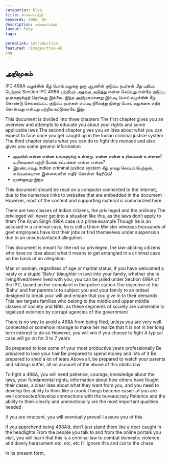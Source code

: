 ```yaml
---
categories: blog
title: எம்மைப்பற்றி
keywords: 498A, DV
description: எம்மைப்பற்றி
layout: Ruby
tags: 
 
permalink: introduction
featured: /images/ttak-48
png
---
```


## அறிமுகம்

IPC 498A வழக்கின் கீழ் பொய் வழக்கு ஒரு ஆணின் குடும்ப நபர்கள் மீது பதியப் பெற்றால் Section IPC 498A பற்றியும் அதற்கு அடுத்து என்ன செய்வது என்றே குடும்ப நபர்களுக்குத் தெரிவது இல்லை. இந்த அறிமுகமானது இப்படி பொய் வழக்கின் கீழ் கொண்டு செல்லப்பட்ட குடும்ப நபர்கள் எப்படி நிலைத்து நின்று பொய் வழக்கை எதிர் கொள்வது என்பது பற்றிய கட்டுரையே இது.

This document is divided into three chapters  The first chapter gives you an overview and attempts to educate you about your rights and some applicable laws
 The second chapter gives you an idea about what you can expect to face
once you get caught up in the Indian criminal justice system
 The third chapter details what you can do to fight this
menace and also gives you some general information

- முதலில் என்ன என்ன உங்களுக்கு உள்ளது. என்ன என்ன உரிமைகள் உள்ளன? உரிமைகள் பற்றி பேசும் சட்டங்கள் என்ன என்ன?
- இரண்டாவது Indian criminal justice system கீழ் கைது செய்யப் பெற்றால், எவ்வகையான இன்னல்களை எதிர் கொள்ள நேரிடும்!
- மூன்றாவது இந்த 

This document should be read on a computer connected to the Internet, due to the numerous links to websites that
are embedded in the document
 However, most of the content and supporting material is summarized here

There are two classes of Indian citizens, the privileged and the ordinary
 The privileged will never get into a situation
like this, as the laws don’t apply to them
 The Arjun Singh 498A case is a prime example
 Though he is an accused in
a criminal case, he is still a Union Minister whereas thousands of govt employees have lost their jobs or find
themselves under suspension due to an unsubstantiated allegation

This document is meant for the not so privileged, the law-abiding citizens who have no idea about what it means to
get entangled in a criminal case on the basis of an allegation

Man or woman, regardless of age or marital status, if you have welcomed a nasty or a stupid `Bahu’ (daughter in law)
into your family, whether she is living/lived/never lived with you; you can be jailed under Section 498A of the IPC,
based on her complaint in the police station
 The objective of the ‘Bahu’ and her parents is to subject you and your
family to an ordeal designed to break your will and ensure that you give in to their demands
 This law targets families
who belong to the middle and upper middle classes of society and NRIs, as these segments of society are vulnerable to
legalized extortion by corrupt agencies of the government

There is no way to avoid a 498A from being filed, unless you are very well connected or somehow manage to make her
realize that it is not in her long term interest to do so
 However, you will win if you choose to fight
 A typical case will
go on for 3 to 7 years

Be prepared to lose some of your most productive years professionally
 Be prepared to lose your hair
 Be prepared to
spend money and lots of it
 Be prepared to shed a lot of tears
 Above all, be prepared to watch your parents and
siblings suffer, all on account of the abuse of this idiotic law

To fight a 498A, you will need patience, courage, knowledge about the laws, your fundamental rights, information
about how others have fought their cases, a clear idea about what they want from you, and you need to develop the
ability to think like a crook
 Things become easier of you are well connected/develop connections with the
bureaucracy
 Patience and the ability to think clearly and unemotionally are the most important qualities needed

If you are innocent, you will eventually prevail
 I assure you of this

If you apprehend being 498A’d, don’t just stand there like a deer caught in the headlights
 From the people you talk
to and from the online portals you visit, you will learn that this is a criminal law to combat domestic violence and
dowry harassment etc, etc, etc
 I’ll ignore this and cut to the chase

In its present form,